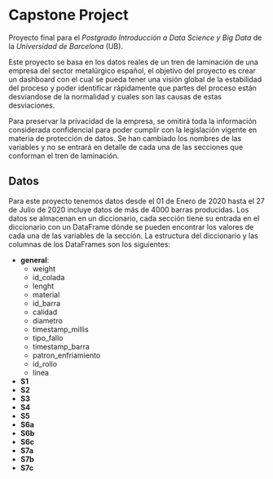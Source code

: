 # Capstone Project

Proyecto final para el *Postgrado Introducción a Data Science y Big Data* de la *Universidad de Barcelona* (UB).

Este proyecto se basa en los datos reales de un tren de laminación de una empresa del sector metalúrgico español, el objetivo del proyecto es crear un dashboard con el cual se pueda tener una visión global de la estabilidad del proceso y poder identificar rápidamente que partes del proceso están desviandose de la normalidad y cuales son las causas de estas desviaciones.

Para preservar la privacidad de la empresa, se omitirá toda la información considerada confidencial para poder cumplir con la legislación vigente en materia de protección de datos. Se han cambiado los nombres de las variables y no se entrará en detalle de cada una de las secciones que conforman el tren de laminación.

## Datos
Para este proyecto tenemos datos desde el 01 de Enero de 2020 hasta el 27 de Julio de 2020 incluye datos de más de 4000 barras producidas. Los datos se almacenan en un diccionario, cada sección tiene su entrada en el diccionario con un DataFrame dónde se pueden encontrar los valores de cada una de las variables de la sección. La estructura del diccionario y las columnas de los DataFrames son los siguientes:

- **general**:
  - weight
  - id_colada
  - lenght
  - material
  - id_barra
  - calidad
  - diametro
  - timestamp_millis
  - tipo_fallo
  - timestamp_barra
  - patron_enfriamiento
  - id_rollo
  - linea
- **S1**
- **S2**
- **S3**
- **S4**
- **S5**
- **S6a**
- **S6b**
- **S6c**
- **S7a**
- **S7b**
- **S7c**
